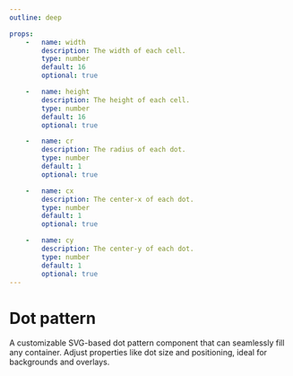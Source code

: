 ```yaml
---
outline: deep

props:
    -   name: width
        description: The width of each cell.
        type: number
        default: 16
        optional: true

    -   name: height
        description: The height of each cell.
        type: number
        default: 16
        optional: true

    -   name: cr
        description: The radius of each dot.
        type: number
        default: 1
        optional: true

    -   name: cx
        description: The center-x of each dot.
        type: number
        default: 1
        optional: true

    -   name: cy
        description: The center-y of each dot.
        type: number
        default: 1
        optional: true
---
```


<script
    lang="ts"
    setup>
    import { FluxDotPattern } from '@basmilius/flux';
</script>

# Dot pattern

A customizable SVG-based dot pattern component that can seamlessly fill any container. Adjust properties like dot size and positioning, ideal for backgrounds and overlays.

<div style="height: 258px; contain: paint;">
    <FluxDotPattern
        :width="15"
        :height="15"
        style="fill: rgb(var(--primary-7))"/>
</div>

<FrontmatterDocs/>
